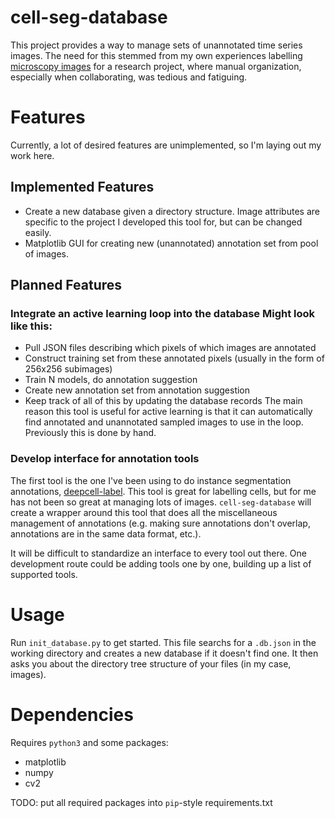 # cell-seg-database
This project provides a way to manage sets of unannotated time series images.
The need for this stemmed from my own experiences labelling [microscopy
images](https://ieee-dataport.org/open-access/measurements-cancer-cell-proliferation-using-lab-cmos-capacitance-sensor-time-lapse)
for a research project, where manual organization, especially when 
collaborating, was tedious and fatiguing. 

# Features
Currently, a lot of desired features are unimplemented, so I'm laying out my
work here. 

## Implemented Features
- Create a new database given a directory structure. Image attributes are
  specific to the project I developed this tool for, but can be changed easily.
- Matplotlib GUI for creating new (unannotated) annotation set from pool of
  images.

## Planned Features

### Integrate an active learning loop into the database Might look like this:
- Pull JSON files describing which pixels of which images are annotated
- Construct training set from these annotated pixels (usually in the form of
  256x256 subimages)
- Train N models, do annotation suggestion
- Create new annotation set from annotation suggestion
- Keep track of all of this by updating the database records The main reason
  this tool is useful for active learning is that it can automatically find
  annotated and unannotated sampled images to use in the loop. Previously this
  is done by hand.

### Develop interface for annotation tools 
The first tool is the one I've been using to do instance segmentation
annotations, [deepcell-label](https://github.com/vanvalenlab/deepcell-label).
This tool is great for labelling cells, but for me has not been so great at
managing lots of images. `cell-seg-database` will create a wrapper around this
tool that does all the miscellaneous management of annotations (e.g. making
sure annotations don't overlap, annotations are in the same data format, etc.). 

It will be difficult to standardize an interface to every tool out there. One
development route could be adding tools one by one, building up a list of
supported tools.


# Usage 
Run `init_database.py` to get started. This file searchs for a `.db.json` in
the working directory and creates a new database if it doesn't find one. It
then asks you about the directory tree structure of your files (in my case,
images).

# Dependencies 
Requires `python3` and some packages:
- matplotlib
- numpy
- cv2

TODO: put all required packages into `pip`-style requirements.txt

